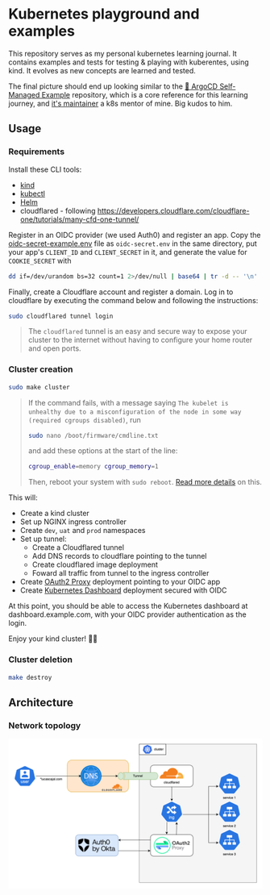 # Kubernetes playground and examples
This repository serves as my personal kubernetes learning journal. It contains examples and tests for testing & playing with kuberentes, using kind. It evolves as new concepts are learned and tested.

The final picture should end up looking similar to the [🚀 ArgoCD Self-Managed Example](https://github.com/imjoseangel/k8s-gitops) repository, which is a core reference for this learning journey, and [it's maintainer](https://github.com/imjoseangel) a k8s mentor of mine. Big kudos to him.

## Usage
### Requirements
Install these CLI tools:
- [kind](https://kind.sigs.k8s.io/docs/user/quick-start)
- [kubectl](https://kubernetes.io/docs/tasks/tools/#kubectl)
- [Helm](https://helm.sh/docs/intro/install/)
- cloudflared - following https://developers.cloudflare.com/cloudflare-one/tutorials/many-cfd-one-tunnel/

Register in an OIDC provider (we used Auth0) and register an app. Copy the [oidc-secret-example.env](oauth2-proxy/oidc-secret-example.env) file as `oidc-secret.env` in the same directory, put your app's `CLIENT_ID` and `CLIENT_SECRET` in it, and generate the value for `COOKIE_SECRET` with
```bash
dd if=/dev/urandom bs=32 count=1 2>/dev/null | base64 | tr -d -- '\n' | tr -- '+/' '-_' ; echo
```
Finally, create a Cloudflare account and register a domain. Log in to cloudflare by executing the command below and following the instructions:
```bash
sudo cloudflared tunnel login
```
> The `cloudflared` tunnel is an easy and secure way to expose your cluster to the internet without having to configure your home router and open ports.
### Cluster creation
```bash
sudo make cluster
```
>If the command fails, with a message saying `The kubelet is unhealthy due to a misconfiguration of the node in some way (required cgroups disabled)`, run
>```bash
>sudo nano /boot/firmware/cmdline.txt
>```
>and add these options at the start of the line:
>```bash
>cgroup_enable=memory cgroup_memory=1
>```
>Then, reboot your system with `sudo reboot`. [Read more details](https://ubuntu.com/tutorials/how-to-kubernetes-cluster-on-raspberry-pi#4-installing-microk8s) on this.


This will:
- Create a kind cluster
- Set up NGINX ingress controller
- Create `dev`, `uat` and `prod` namespaces
- Set up tunnel:
    - Create a Cloudflared tunnel
    - Add DNS records to cloudflare pointing to the tunnel
    - Create cloudflared image deployment
    - Foward all traffic from tunnel to the ingress controller
- Create [OAuth2 Proxy](https://oauth2-proxy.github.io/oauth2-proxy/) deployment pointing to your OIDC app
- Create [Kubernetes Dashboard](https://kubernetes.io/docs/tasks/access-application-cluster/web-ui-dashboard/) deployment secured with OIDC

At this point, you should be able to access the Kubernetes dashboard at dashboard.example.com, with your OIDC provider authentication as the login.

Enjoy your kind cluster! 🧑‍💻

### Cluster deletion
```bash
make destroy
```
## Architecture
### Network topology
![Network topology](doc/network-topology.png)
